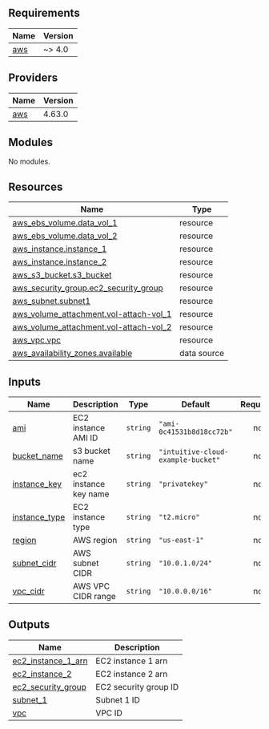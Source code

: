 ## Requirements

| Name | Version |
|------|---------|
| <a name="requirement_aws"></a> [aws](#requirement\_aws) | ~> 4.0 |

## Providers

| Name | Version |
|------|---------|
| <a name="provider_aws"></a> [aws](#provider\_aws) | 4.63.0 |

## Modules

No modules.

## Resources

| Name | Type |
|------|------|
| [aws_ebs_volume.data_vol_1](https://registry.terraform.io/providers/hashicorp/aws/latest/docs/resources/ebs_volume) | resource |
| [aws_ebs_volume.data_vol_2](https://registry.terraform.io/providers/hashicorp/aws/latest/docs/resources/ebs_volume) | resource |
| [aws_instance.instance_1](https://registry.terraform.io/providers/hashicorp/aws/latest/docs/resources/instance) | resource |
| [aws_instance.instance_2](https://registry.terraform.io/providers/hashicorp/aws/latest/docs/resources/instance) | resource |
| [aws_s3_bucket.s3_bucket](https://registry.terraform.io/providers/hashicorp/aws/latest/docs/resources/s3_bucket) | resource |
| [aws_security_group.ec2_security_group](https://registry.terraform.io/providers/hashicorp/aws/latest/docs/resources/security_group) | resource |
| [aws_subnet.subnet1](https://registry.terraform.io/providers/hashicorp/aws/latest/docs/resources/subnet) | resource |
| [aws_volume_attachment.vol-attach-vol_1](https://registry.terraform.io/providers/hashicorp/aws/latest/docs/resources/volume_attachment) | resource |
| [aws_volume_attachment.vol-attach-vol_2](https://registry.terraform.io/providers/hashicorp/aws/latest/docs/resources/volume_attachment) | resource |
| [aws_vpc.vpc](https://registry.terraform.io/providers/hashicorp/aws/latest/docs/resources/vpc) | resource |
| [aws_availability_zones.available](https://registry.terraform.io/providers/hashicorp/aws/latest/docs/data-sources/availability_zones) | data source |

## Inputs

| Name | Description | Type | Default | Required |
|------|-------------|------|---------|:--------:|
| <a name="input_ami"></a> [ami](#input\_ami) | EC2 instance AMI ID | `string` | `"ami-0c41531b8d18cc72b"` | no |
| <a name="input_bucket_name"></a> [bucket\_name](#input\_bucket\_name) | s3 bucket name | `string` | `"intuitive-cloud-example-bucket"` | no |
| <a name="input_instance_key"></a> [instance\_key](#input\_instance\_key) | ec2 instance key name | `string` | `"privatekey"` | no |
| <a name="input_instance_type"></a> [instance\_type](#input\_instance\_type) | EC2 instance type | `string` | `"t2.micro"` | no |
| <a name="input_region"></a> [region](#input\_region) | AWS region | `string` | `"us-east-1"` | no |
| <a name="input_subnet_cidr"></a> [subnet\_cidr](#input\_subnet\_cidr) | AWS subnet CIDR | `string` | `"10.0.1.0/24"` | no |
| <a name="input_vpc_cidr"></a> [vpc\_cidr](#input\_vpc\_cidr) | AWS VPC CIDR range | `string` | `"10.0.0.0/16"` | no |

## Outputs

| Name | Description |
|------|-------------|
| <a name="output_ec2_instance_1_arn"></a> [ec2\_instance\_1\_arn](#output\_ec2\_instance\_1\_arn) | EC2 instance 1 arn |
| <a name="output_ec2_instance_2"></a> [ec2\_instance\_2](#output\_ec2\_instance\_2) | EC2 instance 2 arn |
| <a name="output_ec2_security_group"></a> [ec2\_security\_group](#output\_ec2\_security\_group) | EC2 security group ID |
| <a name="output_subnet_1"></a> [subnet\_1](#output\_subnet\_1) | Subnet 1 ID |
| <a name="output_vpc"></a> [vpc](#output\_vpc) | VPC ID |
